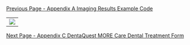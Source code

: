[Previous Page - Appendix A Imaging Results Example Code](appendix_a_imaging_results_example_code.html)

<table><tr><td><img src="MORE Care Referral Form.png" /></td></tr></table>

[Next Page - Appendix C DentaQuest MORE Care Dental Treatment Form](appendix_c_dentaquest_more_care_dental_treatment_form.html)